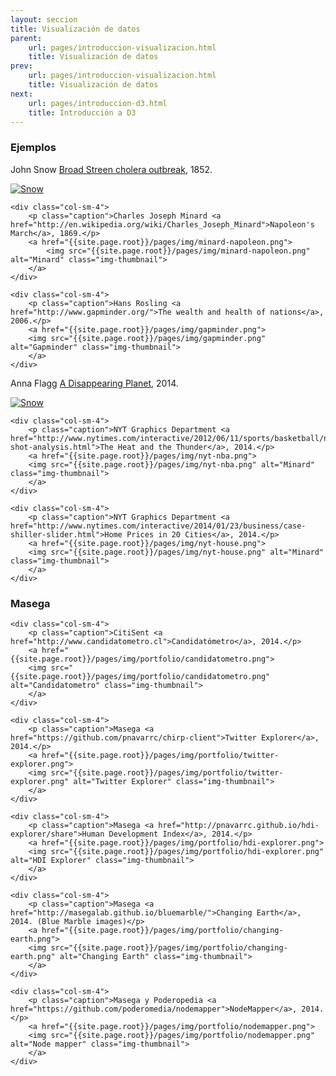 ```yaml
---
layout: seccion
title: Visualización de datos
parent:
    url: pages/introduccion-visualizacion.html
    title: Visualización de datos
prev:
    url: pages/introduccion-visualizacion.html
    title: Visualización de datos
next:
    url: pages/introduccion-d3.html
    title: Introducción a D3
---
```


### Ejemplos

<div class="row">
    <div class="col-sm-4">
        <p class="caption">John Snow <a href="http://en.wikipedia.org/wiki/1854_Broad_Street_cholera_outbreak">Broad Streen cholera outbreak</a>, 1852.</p>
        <a href="{{site.page.root}}/pages/img/snow-cholera.png">
            <img src="{{site.page.root}}/pages/img/snow-cholera.png" alt="Snow" class="img-thumbnail">
        </a>
    </div>

    <div class="col-sm-4">
        <p class="caption">Charles Joseph Minard <a href="http://en.wikipedia.org/wiki/Charles_Joseph_Minard">Napoleon's March</a>, 1869.</p>
        <a href="{{site.page.root}}/pages/img/minard-napoleon.png">
            <img src="{{site.page.root}}/pages/img/minard-napoleon.png" alt="Minard" class="img-thumbnail">
        </a>
    </div>

    <div class="col-sm-4">
        <p class="caption">Hans Rosling <a href="http://www.gapminder.org/">The wealth and health of nations</a>, 2006.</p>
        <a href="{{site.page.root}}/pages/img/gapminder.png">
        <img src="{{site.page.root}}/pages/img/gapminder.png" alt="Gapminder" class="img-thumbnail">
        </a>
    </div>
</div>

<div class="row">
    <div class="col-sm-4">
        <p class="caption">Anna Flagg <a href="http://projects.propublica.org/extinctions/">A Disappearing Planet</a>, 2014.</p>
        <a href="{{site.page.root}}/pages/img/disappearing-planet.png">
        <img src="{{site.page.root}}/pages/img/disappearing-planet.png" alt="Snow" class="img-thumbnail">
        </a>
    </div>

    <div class="col-sm-4">
        <p class="caption">NYT Graphics Department <a href="http://www.nytimes.com/interactive/2012/06/11/sports/basketball/nba-shot-analysis.html">The Heat and the Thunder</a>, 2014.</p>
        <a href="{{site.page.root}}/pages/img/nyt-nba.png">
        <img src="{{site.page.root}}/pages/img/nyt-nba.png" alt="Minard" class="img-thumbnail">
        </a>
    </div>

    <div class="col-sm-4">
        <p class="caption">NYT Graphics Department <a href="http://www.nytimes.com/interactive/2014/01/23/business/case-shiller-slider.html">Home Prices in 20 Cities</a>, 2014.</p>
        <a href="{{site.page.root}}/pages/img/nyt-house.png">
        <img src="{{site.page.root}}/pages/img/nyt-house.png" alt="Minard" class="img-thumbnail">
        </a>
    </div>

</div>


### Masega

<div class="row">

    <div class="col-sm-4">
        <p class="caption">CitiSent <a href="http://www.candidatometro.cl">Candidatómetro</a>, 2014.</p>
        <a href="{{site.page.root}}/pages/img/portfolio/candidatometro.png">
        <img src="{{site.page.root}}/pages/img/portfolio/candidatometro.png" alt="Candidatometro" class="img-thumbnail">
        </a>
    </div>

    <div class="col-sm-4">
        <p class="caption">Masega <a href="https://github.com/pnavarrc/chirp-client">Twitter Explorer</a>, 2014.</p>
        <a href="{{site.page.root}}/pages/img/portfolio/twitter-explorer.png">
        <img src="{{site.page.root}}/pages/img/portfolio/twitter-explorer.png" alt="Twitter Explorer" class="img-thumbnail">
        </a>
    </div>

    <div class="col-sm-4">
        <p class="caption">Masega <a href="http://pnavarrc.github.io/hdi-explorer/share">Human Development Index</a>, 2014.</p>
        <a href="{{site.page.root}}/pages/img/portfolio/hdi-explorer.png">
        <img src="{{site.page.root}}/pages/img/portfolio/hdi-explorer.png" alt="HDI Explorer" class="img-thumbnail">
        </a>
    </div>

</div>

<div class="row">

    <div class="col-sm-4">
        <p class="caption">Masega <a href="http://masegalab.github.io/bluemarble/">Changing Earth</a>, 2014. (Blue Marble images)</p>
        <a href="{{site.page.root}}/pages/img/portfolio/changing-earth.png">
        <img src="{{site.page.root}}/pages/img/portfolio/changing-earth.png" alt="Changing Earth" class="img-thumbnail">
        </a>
    </div>

    <div class="col-sm-4">
        <p class="caption">Masega y Poderopedia <a href="https://github.com/poderomedia/nodemapper">NodeMapper</a>, 2014.</p>
        <a href="{{site.page.root}}/pages/img/portfolio/nodemapper.png">
        <img src="{{site.page.root}}/pages/img/portfolio/nodemapper.png" alt="Node mapper" class="img-thumbnail">
        </a>
    </div>
</div>



